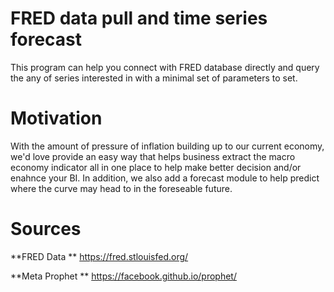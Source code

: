
# FRED data pull and time series forecast

This program can help you connect with FRED database directly and query the any of series interested in with a minimal set of parameters to set. 

# Motivation
With the amount of pressure of inflation building up to our current economy, we'd love provide an easy way that helps business extract the macro economy indicator all in one place to help make better decision and/or enahnce your BI. In addition, we also add a forecast module to help predict where the curve may head to in the foreseable future.


# Sources

**FRED Data **
https://fred.stlouisfed.org/


**Meta Prophet **
https://facebook.github.io/prophet/
